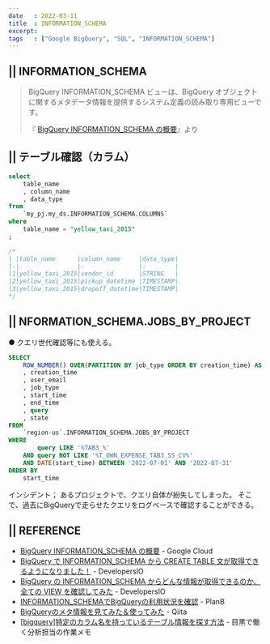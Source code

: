 ```yaml
---
date   : 2022-03-11
title  : INFORMATION_SCHEMA
excerpt: 
tags   : ["Google BigQuery", "SQL", "INFORMATION_SCHEMA"]
---
```


## || INFORMATION_SCHEMA 
> BigQuery INFORMATION_SCHEMA ビューは、BigQuery オブジェクトに関するメタデータ情報を提供するシステム定義の読み取り専用ビューです。
>
>『 [BigQuery INFORMATION_SCHEMA の概要](https://cloud.google.com/bigquery/docs/information-schema-intro?hl=ja)』より



## || テーブル確認（カラム）
```SQL
select
    table_name
    , column_name
    , data_type
from 
    `my_pj.my_ds.INFORMATION_SCHEMA.COLUMNS`
where 
    table_name = "yellow_taxi_2015"
;

/*
| |table_name      |column_name     |data_type|
|-|-               |-               |-        |
|1|yellow_taxi_2015|vendor_id       |STRING   |
|2|yellow_taxi_2015|pickup_datetime |TIMESTAMP|
|3|yellow_taxi_2015|dropoff_datetime|TIMESTAMP|
*/
```



## || NFORMATION_SCHEMA.JOBS_BY_PROJECT
● クエリ世代確認等にも使える。
```SQL
SELECT
    ROW_NUMBER() OVER(PARTITION BY job_type ORDER BY creation_time) AS number
    , creation_time
    , user_email
    , job_type
    , start_time
    , end_time
    , query
    , state
FROM 
    `region-us`.INFORMATION_SCHEMA.JOBS_BY_PROJECT
WHERE 
        query LIKE '%TAB3_%'
    AND query NOT LIKE '%T_OWN_EXPENSE_TAB3_SS_CV%'
    AND DATE(start_time) BETWEEN '2022-07-01' AND '2022-07-31'
ORDER BY 
    start_time
```
インシデント；
あるプロジェクトで、クエリ自体が紛失してしまった。
そこで、過去にBigQueryで走らせたクエリをログベースで確認することができる。



## || REFERENCE
+ [BigQuery INFORMATION_SCHEMA の概要](https://cloud.google.com/bigquery/docs/information-schema-intro?hl=ja) - Google Cloud
+ [BigQuery で INFORMATION_SCHEMA から CREATE TABLE 文が取得できるようになりました！](https://dev.classmethod.jp/articles/bigquery-information-schema-get-create-table-ddl/) - DevelopersIO
+ [BigQuery の INFORMATION_SCHEMA からどんな情報が取得できるのか、全ての VIEW を確認してみた](https://dev.classmethod.jp/articles/bigquery-information-schema-view-all/) - DevelopersIO
+ [INFORMATION_SCHEMAでBigQueryの利用状況を確認](https://www.niandc.co.jp/sol/tech/date20200923_1893.php) - PlanB
+ [BigQueryのメタ情報を見てみた＆使ってみた](https://qiita.com/CraveOwl/items/809b70f2c49c28012f2a) - Qiita
+ [[bigquery]特定のカラム名を持っているテーブル情報を探す方法](https://apl-py.com/tec/bigquery%E7%89%B9%E5%AE%9A%E3%81%AE%E3%82%AB%E3%83%A9%E3%83%A0%E5%90%8D%E3%82%92%E6%8C%81%E3%81%A3%E3%81%A6%E3%81%84%E3%82%8B%E3%83%86%E3%83%BC%E3%83%96%E3%83%AB%E6%83%85%E5%A0%B1%E3%82%92%E6%8E%A2) - 目黒で働く分析担当の作業メモ
